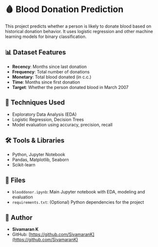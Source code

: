 # 🩸 Blood Donation Prediction

This project predicts whether a person is likely to donate blood based on historical donation behavior. It uses logistic regression and other machine learning models for binary classification.

## 📊 Dataset Features

- **Recency**: Months since last donation
- **Frequency**: Total number of donations
- **Monetary**: Total blood donated (in c.c.)
- **Time**: Months since first donation
- **Target**: Whether the person donated blood in March 2007

## 🧠 Techniques Used

- Exploratory Data Analysis (EDA)
- Logistic Regression, Decision Trees
- Model evaluation using accuracy, precision, recall

## 🛠️ Tools & Libraries

- Python, Jupyter Notebook
- Pandas, Matplotlib, Seaborn
- Scikit-learn

## 🧾 Files

- `blooddonor.ipynb`: Main Jupyter notebook with EDA, modeling and evaluation
- `requirements.txt`: (Optional) Python dependencies for the project

## 👤 Author

- **Sivamaran K**
- GitHub: [https://github.com/SivamaranK](https://github.com/SivamaranK)
